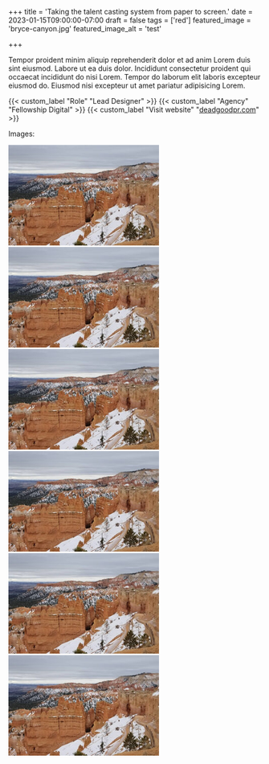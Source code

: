 +++
title = 'Taking the talent casting system from paper to screen.'
date = 2023-01-15T09:00:00-07:00
draft = false
tags = ['red']
featured_image = 'bryce-canyon.jpg'
featured_image_alt = 'test'

+++

Tempor proident minim aliquip reprehenderit dolor et ad anim Lorem duis sint eiusmod. Labore ut ea duis dolor. Incididunt consectetur proident qui occaecat incididunt do nisi Lorem. Tempor do laborum elit laboris excepteur eiusmod do. Eiusmod nisi excepteur ut amet pariatur adipisicing Lorem.

{{< custom_label "Role" "Lead Designer" >}}
{{< custom_label "Agency" "Fellowship Digital" >}}
{{< custom_label "Visit website" "[deadgoodpr.com](deadgoodpr.com)" >}}

Images:

![Bryce Canyon National Park](bryce-canyon.jpg)
![Bryce Canyon National Park](bryce-canyon.jpg)
![Bryce Canyon National Park](bryce-canyon.jpg)
![Bryce Canyon National Park](bryce-canyon.jpg)
![Bryce Canyon National Park](bryce-canyon.jpg)
![Bryce Canyon National Park](bryce-canyon.jpg)
